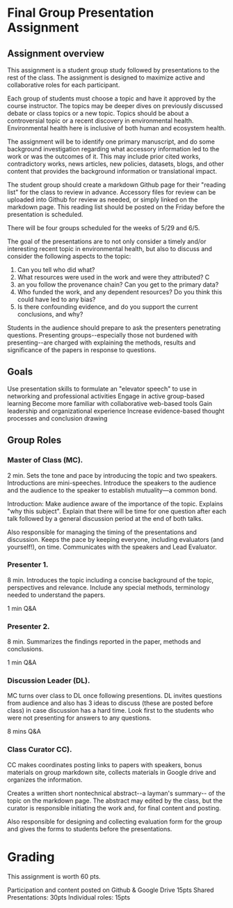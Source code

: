 # Final Group Presentation Assignment

## Assignment overview

This assignment is a student group study followed by presentations to the rest of the class. The assignment is designed to maximize active and collaborative roles for each participant.

Each group of students must choose a topic and have it approved by the course instructor. The topics may be deeper dives on previously discussed debate or class topics or a new topic. Topics should be about a controversial topic or a recent discovery in environmental health. Environmental health here is inclusive of both human and ecosystem health. 

The assignment will be to identify one primary manuscript, and do some background investigation regarding what accessory information led to the work or was the outcomes of it. This may include prior cited works, contradictory works, news articles, new policies, datasets, blogs, and other content that provides the background information or translational impact. 

The student group should create a markdown Github page for their "reading list" for the class to review in advance. Accessory files for review can be uploaded into Github for review as needed, or simply linked on the markdown page. This reading list should be posted on the Friday before the presentation is scheduled. 

There will be four groups scheduled for the weeks of 5/29 and 6/5.

The goal of the presentations are to not only consider a timely and/or interesting recent topic in environmental health, but also to discuss and consider the following aspects to the topic:

1. Can you tell who did what? 
2. What resources were used in the work and were they attributed? C
3. an you follow the provenance chain? Can you get to the primary data?
4. Who funded the work, and any dependent resources? Do you think this could have led to any bias?
5. Is there confounding evidence, and do you support the current conclusions, and why?

Students in the audience should prepare to ask the presenters penetrating questions. 
Presenting groups--especially those not burdened with presenting--are charged with explaining the methods, results and significance of the papers in response to questions.

## Goals
Use presentation skills to formulate an "elevator speech" to use in networking and professional activities
Engage in active group-based learning
Become more familiar with collaborative web-based tools 
Gain leadership and organizational experience
Increase evidence-based thought processes and conclusion drawing

## Group Roles

### Master of Class (MC). 
2 min.
Sets the tone and pace by introducing the topic and two speakers. Introductions are mini-speeches. Introduce the speakers to the audience and the audience to the speaker to establish mutuality—a common bond.

Introduction: Make audience aware of the importance of the topic. Explains "why this subject". 
Explain that there will be time for one question after each talk followed by a general discussion period at the end of both talks.

Also responsible for managing the timing of the presentations and discussion. Keeps the pace by keeping everyone, including evaluators (and yourself!), on time. Communicates with the speakers and Lead Evaluator.

### Presenter 1. 
8 min. Introduces the topic including a concise background of the topic, perspectives and relevance. Include any special methods, terminology needed to understand the papers.

1 min Q&A

### Presenter 2. 
8 min. Summarizes the findings reported in the paper, methods and conclusions.

1 min Q&A

### Discussion Leader (DL). 
MC turns over class to DL once following presentions. DL invites questions from audience and also has 3 ideas to discuss (these are posted before class) in case discussion has a hard time. 
Look first to the students who were not presenting for answers to any questions.

8 mins Q&A

### Class Curator CC).
CC makes coordinates posting links to papers with speakers, bonus materials on group markdown site, collects materials in Google drive and organizes the information. 

Creates a written short nontechnical abstract--a layman's summary-- of the topic on the markdown page. The abstract may edited by the class, but the curator is responsible initiating the work and, for final content and posting.

Also responsible for designing and collecting evaluation form for the group and gives the forms to students before the presentations. 

# Grading
This assignment is worth 60 pts.

Participation and content posted on Github & Google Drive 15pts
Shared Presentations: 30pts
Individual roles: 15pts 




